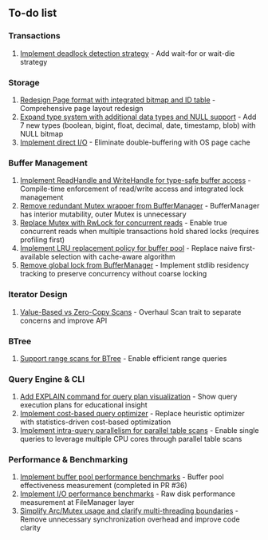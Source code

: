 ## To-do list

### Transactions
1. [Implement deadlock detection strategy](https://github.com/redixhumayun/simpledb/issues/6) - Add wait-for or wait-die strategy

### Storage
1. [Redesign Page format with integrated bitmap and ID table](https://github.com/redixhumayun/simpledb/issues/18) - Comprehensive page layout redesign
2. [Expand type system with additional data types and NULL support](https://github.com/redixhumayun/simpledb/issues/33) - Add 7 new types (boolean, bigint, float, decimal, date, timestamp, blob) with NULL bitmap
3. [Implement direct I/O](https://github.com/redixhumayun/simpledb/issues/12) - Eliminate double-buffering with OS page cache

### Buffer Management
1. [Implement ReadHandle and WriteHandle for type-safe buffer access](https://github.com/redixhumayun/simpledb/issues/29) - Compile-time enforcement of read/write access and integrated lock management
2. [Remove redundant Mutex wrapper from BufferManager](https://github.com/redixhumayun/simpledb/issues/26) - BufferManager has interior mutability, outer Mutex is unnecessary
3. [Replace Mutex<Buffer> with RwLock<Buffer> for concurrent reads](https://github.com/redixhumayun/simpledb/issues/27) - Enable true concurrent reads when multiple transactions hold shared locks (requires profiling first)
4. [Implement LRU replacement policy for buffer pool](https://github.com/redixhumayun/simpledb/issues/17) - Replace naive first-available selection with cache-aware algorithm
5. [Remove global lock from BufferManager](https://github.com/redixhumayun/simpledb/issues/38) - Implement stdlib residency tracking to preserve concurrency without coarse locking

### Iterator Design
1. [Value-Based vs Zero-Copy Scans](https://github.com/redixhumayun/simpledb/issues/10) - Overhaul Scan trait to separate concerns and improve API

### BTree
1. [Support range scans for BTree](https://github.com/redixhumayun/simpledb/issues/11) - Enable efficient range queries

### Query Engine & CLI
1. [Add EXPLAIN command for query plan visualization](https://github.com/redixhumayun/simpledb/issues/19) - Show query execution plans for educational insight
2. [Implement cost-based query optimizer](https://github.com/redixhumayun/simpledb/issues/20) - Replace heuristic optimizer with statistics-driven cost-based optimization
3. [Implement intra-query parallelism for parallel table scans](https://github.com/redixhumayun/simpledb/issues/32) - Enable single queries to leverage multiple CPU cores through parallel table scans

### Performance & Benchmarking
1. [Implement buffer pool performance benchmarks](https://github.com/redixhumayun/simpledb/issues/15) - Buffer pool effectiveness measurement (completed in PR #36)
2. [Implement I/O performance benchmarks](https://github.com/redixhumayun/simpledb/issues/37) - Raw disk performance measurement at FileManager layer
3. [Simplify Arc/Mutex usage and clarify multi-threading boundaries](https://github.com/redixhumayun/simpledb/issues/31) - Remove unnecessary synchronization overhead and improve code clarity